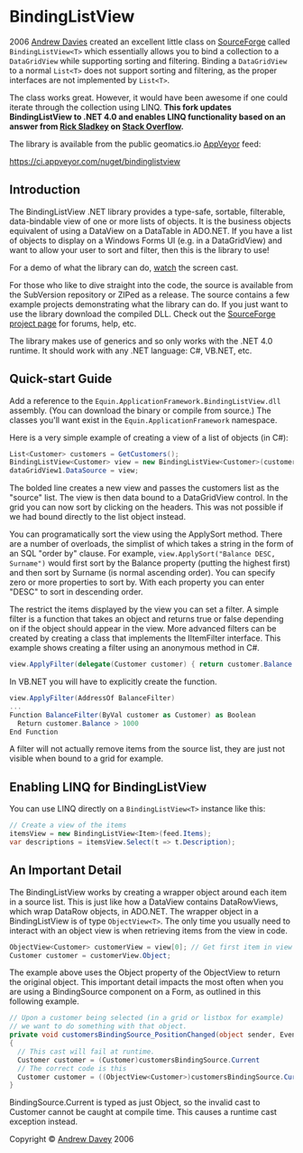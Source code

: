 # BindingListView #
2006 [Andrew Davies](http://aboutcode.net/) created an excellent little class on [SourceForge](http://blw.sourceforge.net/) called `BindingListView<T>` which essentially allows you to bind a collection to a `DataGridView` while supporting sorting and filtering. Binding a `DataGridView` to a normal `List<T>` does not support sorting and filtering, as the proper interfaces are not implemented by `List<T>`.

The class works great. However, it would have been awesome if one could iterate through the collection using LINQ. **This fork updates BindingListView to .NET 4.0 and enables LINQ functionality based on an answer from [Rick Sladkey](http://stackoverflow.com/users/553613/rick-sladkey) on [Stack Overflow](http://stackoverflow.com/questions/6256559/enabling-linq-for-bindinglistviewt).**

The library is available from the public geomatics.io [AppVeyor](https://www.appveyor.com/) feed:

https://ci.appveyor.com/nuget/bindinglistview

## Introduction

The BindingListView .NET library provides a type-safe, sortable, filterable, data-bindable view of one or more lists of objects. It is the business objects equivalent of using a DataView on a DataTable in ADO.NET. If you have a list of objects to display on a Windows Forms UI (e.g. in a DataGridView) and want to allow your user to sort and filter, then this is the library to use!

For a demo of what the library can do, [watch](http://blw.sourceforge.net/demo.html) the screen cast.

For those who like to dive straight into the code, the source is available from the SubVersion repository or ZIPed as a release. The source contains a few example projects demonstrating what the library can do.
If you just want to use the library download the compiled DLL.
Check out the [SourceForge project page](http://www.sf.net/projects/blw) for forums, help, etc.

The library makes use of generics and so only works with the .NET 4.0 runtime. It should work with any .NET language: C#, VB.NET, etc.

## Quick-start Guide

Add a reference to the `Equin.ApplicationFramework.BindingListView.dll` assembly. (You can download the binary or compile from source.) The classes you'll want exist in the `Equin.ApplicationFramework` namespace.

Here is a very simple example of creating a view of a list of objects (in C#):

```C#
List<Customer> customers = GetCustomers();
BindingListView<Customer> view = new BindingListView<Customer>(customers);
dataGridView1.DataSource = view;
```
The bolded line creates a new view and passes the customers list as the "source" list. The view is then data bound to a DataGridView control. In the grid you can now sort by clicking on the headers. This was not possible if we had bound directly to the list object instead.

You can programatically sort the view using the ApplySort method. There are a number of overloads, the simplist of which takes a string in the form of an SQL "order by" clause. For example, `view.ApplySort("Balance DESC, Surname")` would first sort by the Balance property (putting the highest first) and then sort by Surname (is normal ascending order). You can specify zero or more properties to sort by. With each property you can enter "DESC" to sort in descending order.

The restrict the items displayed by the view you can set a filter. A simple filter is a function that takes an object and returns true or false depending on if the object should appear in the view. More advanced filters can be created by creating a class that implements the IItemFilter<T> interface.
This example shows creating a filter using an anonymous method in C#.
```C#
view.ApplyFilter(delegate(Customer customer) { return customer.Balance > 1000; });
```
In VB.NET you will have to explicitly create the function.
```C#
view.ApplyFilter(AddressOf BalanceFilter)
...
Function BalanceFilter(ByVal customer as Customer) as Boolean
  Return customer.Balance > 1000
End Function
```
A filter will not actually remove items from the source list, they are just not visible when bound to a grid for example.

## Enabling LINQ for BindingListView<T> ##
You can use LINQ directly on a `BindingListView<T>` instance like this:

```C#
// Create a view of the items
itemsView = new BindingListView<Item>(feed.Items);
var descriptions = itemsView.Select(t => t.Description);
```

## An Important Detail

The BindingListView works by creating a wrapper object around each item in a source list. This is just like how a DataView contains DataRowViews, which wrap DataRow objects, in ADO.NET. The wrapper object in a BindingListView is of type `ObjectView<T>`. The only time you usually need to interact with an object view is when retrieving items from the view in code.
```C#
ObjectView<Customer> customerView = view[0]; // Get first item in view
Customer customer = customerView.Object;
```
The example above uses the Object property of the ObjectView to return the original object.
This important detail impacts the most often when you are using a BindingSource component on a Form, as outlined in this following example.
```C#
// Upon a customer being selected (in a grid or listbox for example)
// we want to do something with that object.
private void customersBindingSource_PositionChanged(object sender, EventArgs e)
{
  // This cast will fail at runtime.
  Customer customer = (Customer)customersBindingSource.Current
  // The correct code is this
  Customer customer = ((ObjectView<Customer>)customersBindingSource.Current).Object
}
```
BindingSource.Current is typed as just Object, so the invalid cast to Customer cannot be caught at compile time. This causes a runtime cast exception instead.

Copyright © [Andrew Davey](http://blogs.warwick.ac.uk/andrewdavey) 2006
